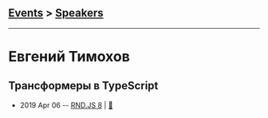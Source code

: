 ## [Events](../README.md) > [Speakers](../speakers.md)
---

# Евгений Тимохов

## Трансформеры в TypeScript
- 2019 Apr 06 -- [RND.JS 8](https://www.youtube.com/watch?v=8PItIHFdvrE)  | [:notebook:](https://docs.google.com/presentation/d/1krTXv17p1_BSoT4DTjTheps2pyJIQXHnxIms1xeaYS4/edit)  
